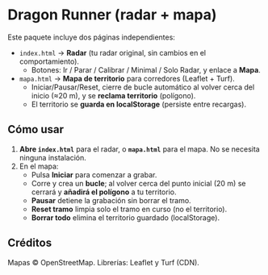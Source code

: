 # Dragon Runner (radar + mapa)

Este paquete incluye dos páginas independientes:

- `index.html` → **Radar** (tu radar original, sin cambios en el comportamiento).  
  - Botones: Ir / Parar / Calibrar / Minimal / Solo Radar, y enlace a **Mapa**.
- `mapa.html` → **Mapa de territorio** para corredores (Leaflet + Turf).  
  - Iniciar/Pausar/Reset, cierre de bucle automático al volver cerca del inicio (≈20 m), y se **reclama territorio** (polígono).
  - El territorio se **guarda en localStorage** (persiste entre recargas).

## Cómo usar

1. **Abre `index.html`** para el radar, o **`mapa.html`** para el mapa. No se necesita ninguna instalación.
2. En el mapa:
   - Pulsa **Iniciar** para comenzar a grabar.
   - Corre y crea un **bucle**; al volver cerca del punto inicial (20 m) se cerrará y **añadirá el polígono** a tu territorio.
   - **Pausar** detiene la grabación sin borrar el tramo.
   - **Reset tramo** limpia solo el tramo en curso (no el territorio).
   - **Borrar todo** elimina el territorio guardado (localStorage).

## Créditos
Mapas © OpenStreetMap. Librerías: Leaflet y Turf (CDN).
